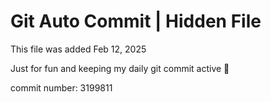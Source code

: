 # Git Auto Commit | Hidden File

This file was added Feb 12, 2025

Just for fun and keeping my daily git commit active 🤪

commit number: 3199811
